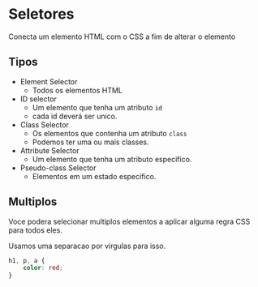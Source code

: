 # Seletores

Conecta um elemento HTML com o CSS a fim de alterar o elemento

## Tipos

* Element Selector
    - Todos os elementos HTML
* ID selector
    - Um elemento que tenha um atributo `id`
    - cada id deverá ser unico.
* Class Selector
    - Os elementos que contenha um atributo `class`
    - Podemos ter uma ou mais classes.
* Attribute Selector
    - Um elemento que tenha um atributo especifico.
* Pseudo-class Selector
    - Elementos em um estado especifico.

## Multiplos

Voce podera selecionar multiplos elementos a aplicar alguma regra CSS para todos eles.

Usamos uma separacao por virgulas para isso.

```css
h1, p, a {
    color: red;
}
```